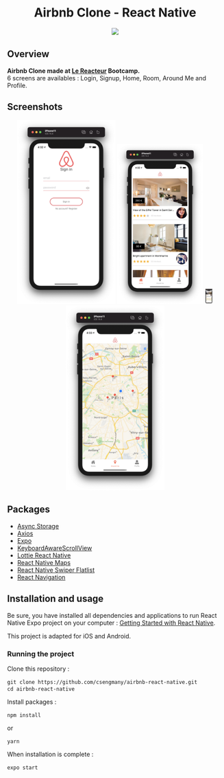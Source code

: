 <h1 align="center">
	Airbnb Clone - React Native
</h1>

<p align="center">
	<img src="./preview/airbnb.gif" width="250">
</p>

## Overview

**Airbnb Clone made at [Le Reacteur](https://www.lereacteur.io/) Bootcamp.**  
6 screens are availables : Login, Signup, Home, Room, Around Me and Profile.

## Screenshots

<div align="center">
<img
		width="230"
		alt="Airbnb App Screenshot"
		src="./preview/signin.png">
<img
		width="200"
			alt="Airbnb App Screenshot"
		src="./preview/home.png">
<img
		width="20"
		alt="Airbnb App Screenshot"
		src="./preview/room.png">
<img
		width="230"
		alt="Airbnb App Screenshot"
		src="./preview/aroundme.png">
</div>

## Packages

-   [Async Storage](https://reactnative.dev/docs/asyncstorage)
-   [Axios](https://github.com/axios/axios)
-   [Expo](https://expo.io/)
-   [KeyboardAwareScrollView](https://github.com/APSL/react-native-keyboard-aware-scroll-view)
-   [Lottie React Native](https://github.com/lottie-react-native/lottie-react-native)
-   [React Native Maps](https://github.com/react-native-community/react-native-maps)
-   [React Native Swiper Flatlist](https://www.npmjs.com/package/react-native-swiper-flatlist)
-   [React Navigation](https://reactnavigation.org/)

## Installation and usage

Be sure, you have installed all dependencies and applications to run React Native Expo project on your computer : [Getting Started with React Native](https://facebook.github.io/react-native/docs/getting-started).

This project is adapted for iOS and Android.

### Running the project

Clone this repository :

```
git clone https://github.com/csengmany/airbnb-react-native.git
cd airbnb-react-native
```

Install packages :

```
npm install
```

or

```
yarn
```

When installation is complete :

```bash
expo start
```
